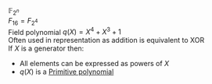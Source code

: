 $\mathbb{F}_{2^n}$  
$F_16=F_{2^4}$  
Field polynomial $q(X)=X^4+X^3+1$  
Often used in representation as addition is equivalent to XOR  
If $X$ is a generator then:  
- All elements can be expressed as powers of $X$  
- $q(X)$ is a [Primitive polynomial](./Primitive_polynomial.md)